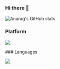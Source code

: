 ### Hi there 👋
![Anurag's GitHub stats](https://github-readme-stats.vercel.app/api?username=3dagger&show_icons=true&theme=radical)
<!--
**3dagger/3dagger** is a ✨ _special_ ✨ repository because its `README.md` (this file) appears on your GitHub profile.

Here are some ideas to get you started:

- 🔭 I’m currently working on ...
- 🌱 I’m currently learning ...
- 👯 I’m looking to collaborate on ...
- 🤔 I’m looking for help with ...
- 💬 Ask me about ...
- 📫 How to reach me: ...
- 😄 Pronouns: ...
- ⚡ Fun fact: ...
-->
### Platform
<p>
  <img src="https://img.shields.io/badge/Android-3DDC84?style=flat-square&logo=Android&logoColor=white"/>
</p>
### Languages
<p>
 <img src="https://img.shields.io/badge/Kotlin-0095D5?style=flat-square&logo=Kotlin&logoColor=white"/> 
</p>
